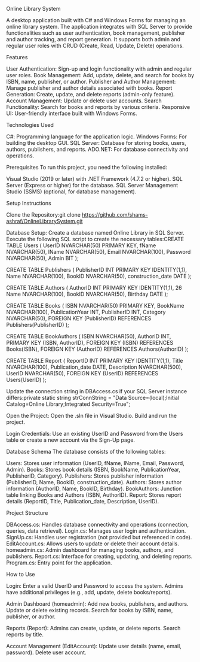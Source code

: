 Online Library System

A desktop application built with C# and Windows Forms for managing an online library system. The application integrates with SQL Server to provide functionalities such as user authentication, book management, publisher and author tracking, and report generation. It supports both admin and regular user roles with CRUD (Create, Read, Update, Delete) operations.

Features

User Authentication: Sign-up and login functionality with admin and regular user roles.
Book Management: Add, update, delete, and search for books by ISBN, name, publisher, or author.
Publisher and Author Management: Manage publisher and author details associated with books.
Report Generation: Create, update, and delete reports (admin-only feature).
Account Management: Update or delete user accounts.
Search Functionality: Search for books and reports by various criteria.
Responsive UI: User-friendly interface built with Windows Forms.

Technologies Used

C#: Programming language for the application logic.
Windows Forms: For building the desktop GUI.
SQL Server: Database for storing books, users, authors, publishers, and reports.
ADO.NET: For database connectivity and operations.

Prerequisites
To run this project, you need the following installed:

Visual Studio (2019 or later) with .NET Framework (4.7.2 or higher).
SQL Server (Express or higher) for the database.
SQL Server Management Studio (SSMS) (optional, for database management).

Setup Instructions

Clone the Repository:git clone https://github.com/shams-ashraf/OnlineLibrarySystem.git


Database Setup:
Create a database named Online Library in SQL Server.
Execute the following SQL script to create the necessary tables:CREATE TABLE Users (
    UserID NVARCHAR(50) PRIMARY KEY,
    fName NVARCHAR(50),
    lName NVARCHAR(50),
    Email NVARCHAR(100),
    Password NVARCHAR(50),
    Admin BIT
);

CREATE TABLE Publishers (
    PublisherID INT PRIMARY KEY IDENTITY(1,1),
    Name NVARCHAR(100),
    BookID NVARCHAR(50),
    construction_date DATE
);

CREATE TABLE Authors (
    AuthorID INT PRIMARY KEY IDENTITY(1,1),
   26         Name NVARCHAR(100),
    BookID NVARCHAR(50),
    Birthday DATE
);

CREATE TABLE Books (
    ISBN NVARCHAR(50) PRIMARY KEY,
    BookName NVARCHAR(100),
    PublicationYear INT,
    PublisherID INT,
    Category NVARCHAR(50),
    FOREIGN KEY (PublisherID) REFERENCES Publishers(PublisherID)
);

CREATE TABLE BookAuthors (
    ISBN NVARCHAR(50),
    AuthorID INT,
    PRIMARY KEY (ISBN, AuthorID),
    FOREIGN KEY (ISBN) REFERENCES Books(ISBN),
    FOREIGN KEY (AuthorID) REFERENCES Authors(AuthorID)
);

CREATE TABLE Report (
    ReportID INT PRIMARY KEY IDENTITY(1,1),
    Title NVARCHAR(100),
    Publication_date DATE,
    Description NVARCHAR(500),
    UserID NVARCHAR(50),
    FOREIGN KEY (UserID) REFERENCES Users(UserID)
);


Update the connection string in DBAccess.cs if your SQL Server instance differs:private static string strConnString = "Data Source=(local);Initial Catalog=Online Library;Integrated Security=True";


Open the Project:
Open the .sln file in Visual Studio.
Build and run the project.


Login Credentials:
Use an existing UserID and Password from the Users table or create a new account via the Sign-Up page.



Database Schema
The database consists of the following tables:

Users: Stores user information (UserID, fName, lName, Email, Password, Admin).
Books: Stores book details (ISBN, BookName, PublicationYear, PublisherID, Category).
Publishers: Stores publisher information (PublisherID, Name, BookID, construction_date).
Authors: Stores author information (AuthorID, Name, BookID, Birthday).
BookAuthors: Junction table linking Books and Authors (ISBN, AuthorID).
Report: Stores report details (ReportID, Title, Publication_date, Description, UserID).

Project Structure

DBAccess.cs: Handles database connectivity and operations (connection, queries, data retrieval).
Login.cs: Manages user login and authentication.
SignUp.cs: Handles user registration (not provided but referenced in code).
EditAccount.cs: Allows users to update or delete their account details.
homeadmin.cs: Admin dashboard for managing books, authors, and publishers.
Report.cs: Interface for creating, updating, and deleting reports.
Program.cs: Entry point for the application.

How to Use

Login:
Enter a valid UserID and Password to access the system.
Admins have additional privileges (e.g., add, update, delete books/reports).


Admin Dashboard (homeadmin):
Add new books, publishers, and authors.
Update or delete existing records.
Search for books by ISBN, name, publisher, or author.


Reports (Report):
Admins can create, update, or delete reports.
Search reports by title.


Account Management (EditAccount):
Update user details (name, email, password).
Delete user account.
